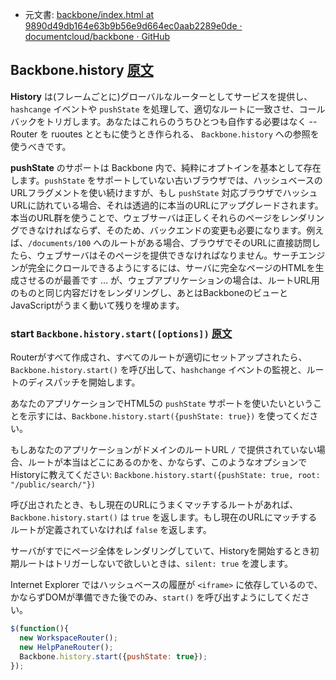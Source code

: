 +  元文書: [backbone/index.html at 9890d49db164e63b9b56e9d664ec0aab2289e0de · documentcloud/backbone · GitHub](https://github.com/documentcloud/backbone/blob/9890d49db164e63b9b56e9d664ec0aab2289e0de/index.html "backbone/index.html at 9890d49db164e63b9b56e9d664ec0aab2289e0de · documentcloud/backbone · GitHub")

## Backbone.history [原文](http://backbonejs.org/#History)

**History** は(フレームごとに)グローバルなルーターとしてサービスを提供し、`hashcange` イベントや `pushState` を処理して、適切なルートに一致させ、コールバックをトリガします。あなたはこれらのうちひとつも自作する必要はなく -- Router を ruoutes とともに使うとき作られる、 `Backbone.history` への参照を使うべきです。

**pushState** のサポートは Backbone 内で、純粋にオプトインを基本として存在します。`pushState` をサポートしていない古いブラウザでは、ハッシュベースのURLフラグメントを使い続けますが、もし `pushState` 対応ブラウザでハッシュURLに訪れている場合、それは透過的に本当のURLにアップグレードされます。本当のURL群を使うことで、ウェブサーバは正しくそれらのページをレンダリングできなければならず、そのため、バックエンドの変更も必要になります。例えば、`/documents/100` へのルートがある場合、ブラウザでそのURLに直接訪問したら、ウェブサーバはそのページを提供できなければなりません。サーチエンジンが完全にクロールできるようにするには、サーバに完全なページのHTMLを生成させるのが最善です … が、ウェブアプリケーションの場合は、ルートURL用のものと同じ内容だけをレンダリングし、あとはBackboneのビューと JavaScriptがうまく動いて残りを埋めます。

### start `Backbone.history.start([options])` [原文](http://backbonejs.org/#History-start)

Routerがすべて作成され、すべてのルートが適切にセットアップされたら、`Backbone.history.start()` を呼び出して、`hashchange` イベントの監視と、ルートのディスパッチを開始します。

あなたのアプリケーションでHTML5の `pushState` サポートを使いたいということを示すには、`Backbone.history.start({pushState: true})` を使ってください。

もしあなたのアプリケーションがドメインのルートURL `/` で提供されていない場合、ルートが本当はどこにあるのかを、かならず、このようなオプションでHistoryに教えてください: `Backbone.history.start({pushState: true, root: "/public/search/"})`

呼び出されたとき、もし現在のURLにうまくマッチするルートがあれば、`Backbone.history.start()` は `true` を返します。もし現在のURLにマッチするルートが定義されていなければ `false` を返します。

サーバがすでにページ全体をレンダリングしていて、Historyを開始するとき初期ルートはトリガーしないで欲しいときは、`silent: true` を渡します。

Internet Explorer ではハッシュベースの履歴が `<iframe>` に依存しているので、かならずDOMが準備できた後でのみ、`start()` を呼び出すようにしてください。

```javascript
$(function(){
  new WorkspaceRouter();
  new HelpPaneRouter();
  Backbone.history.start({pushState: true});
});
```

